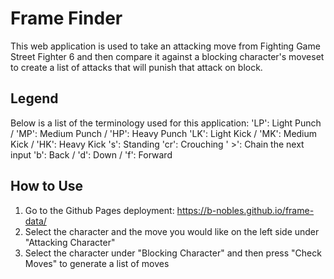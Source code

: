 # Frame Finder

This web application is used to take an attacking move from Fighting Game Street Fighter 6 and then compare it against a blocking character's moveset to create a list of attacks that will punish that attack on block.

## Legend

Below is a list of the terminology used for this application:
'LP': Light Punch / 'MP': Medium Punch / 'HP': Heavy Punch
'LK': Light Kick / 'MK': Medium Kick / 'HK': Heavy Kick
's': Standing
'cr': Crouching
' >': Chain the next input
'b': Back / 'd': Down / 'f': Forward

## How to Use

1. Go to the Github Pages deployment: https://b-nobles.github.io/frame-data/
2. Select the character and the move you would like on the left side under "Attacking Character"
3. Select the character under "Blocking Character" and then press "Check Moves" to generate a list of moves
